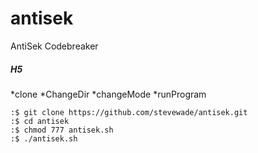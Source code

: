 # antisek
AntiSek Codebreaker

##### H5
*clone
*ChangeDir
*changeMode
*runProgram

```console
:$ git clone https://github.com/stevewade/antisek.git
:$ cd antisek
:$ chmod 777 antisek.sh
:$ ./antisek.sh
```

